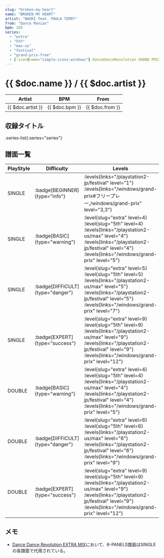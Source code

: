 ```yaml
---
slug: "broken-my-heart"
name: "BROKEN MY HEART"
artist: "NAOKI feat. PAULA TERRY"
from: "Dance Maniax"
bpm: 160
series:
  - "extra"
  - "5th"
  - "max-us"
  - "festival"
  - "grand-prix-free"
  - [:icon{name="simple-icons:windows"} DanceDanceRevolution GRAND PRIX](/windows/grand-prix)
---
```


# {{ $doc.name }} / {{ $doc.artist }}

|Artist|BPM|From|
|------|---|----|
|{{ $doc.artist }}|{{ $doc.bpm }}|{{ $doc.from }}|

## 収録タイトル

:series-list{:series="series"}

## 譜面一覧

|PlayStyle|Difficulty|Levels|Notes|Movie|
|---------|----------|------|-----|-----|
|SINGLE| :badge[BEGINNER]{type="info"}|<div class="field is-grouped is-grouped-multiline"> :levels{links="/playstation2-jp/festival" level="1"}  :levels{links="/windows/grand-prix#フリープレー,/windows/grand-prix" level="3,3"}</div>|123/0||
|SINGLE| :badge[BASIC]{type="warning"}|<div class="field is-grouped is-grouped-multiline"> :level{slug="extra" level=4} :level{slug="5th" level=4} :levels{links="/playstation2-us/max" level="4"} :levels{links="/playstation2-jp/festival" level="4"}  :levels{links="/windows/grand-prix" level="5"}</div>|215/0||
|SINGLE| :badge[DIFFICULT]{type="danger"}|<div class="field is-grouped is-grouped-multiline"> :level{slug="extra" level=5} :level{slug="5th" level=5} :levels{links="/playstation2-us/max" level="5"} :levels{links="/playstation2-jp/festival" level="5"}  :levels{links="/windows/grand-prix" level="7"}</div>|267/0||
|SINGLE| :badge[EXPERT]{type="success"}|<div class="field is-grouped is-grouped-multiline"> :level{slug="extra" level=9} :level{slug="5th" level=9} :levels{links="/playstation2-us/max" level="9"} :levels{links="/playstation2-jp/festival" level="9"}  :levels{links="/windows/grand-prix" level="12"}</div>|360/0||
|DOUBLE| :badge[BASIC]{type="warning"}|<div class="field is-grouped is-grouped-multiline"> :level{slug="extra" level=4} :level{slug="5th" level=4} :levels{links="/playstation2-us/max" level="4"} :levels{links="/playstation2-jp/festival" level="4"}  :levels{links="/windows/grand-prix" level="5"}</div>|217/0||
|DOUBLE| :badge[DIFFICULT]{type="danger"}|<div class="field is-grouped is-grouped-multiline"> :level{slug="extra" level=6} :level{slug="5th" level=6} :levels{links="/playstation2-us/max" level="6"} :levels{links="/playstation2-jp/festival" level="6"}  :levels{links="/windows/grand-prix" level="9"}</div>|273/0||
|DOUBLE| :badge[EXPERT]{type="success"}|<div class="field is-grouped is-grouped-multiline"> :level{slug="extra" level=9} :level{slug="5th" level=9} :levels{links="/playstation2-us/max" level="9"} :levels{links="/playstation2-jp/festival" level="9"}  :levels{links="/windows/grand-prix" level="12"}</div>|353/0||

## メモ

- [Dance Dance Revolution EXTRA MIX](/series/extra)において、6-PANELS譜面はSINGLEの各譜面で代用されている。
